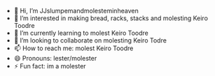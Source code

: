 - 👋 Hi, I’m JJslumpemandmolesteminheaven
- 👀 I’m interested in making bread, racks, stacks and molesting Keiro Toodre
- 🌱 I’m currently learning to molest Keiro Toodre
- 💞️ I’m looking to collaborate on molesting Keiro Todre
- 📫 How to reach me: molest Keiro Toodre
- 😄 Pronouns: lester/molester
- ⚡ Fun fact: im a molester

<!---
jasperju1/jasperju1 is a ✨ special ✨ repository because its `README.md` (this file) appears on your GitHub profile.
You can click the Preview link to take a look at your changes.
--->
